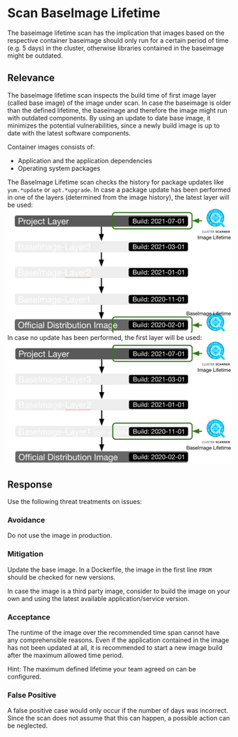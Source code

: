 # Scan BaseImage Lifetime
The baseimage lifetime scan has the implication that images based on the respective container baseimage should only run for a certain period of time (e.g. 5 days) in the cluster, otherwise libraries contained in the baseimage might be outdated.

## Relevance
The baseimage lifetime scan inspects the build time of first image layer (called base image) of the image under scan. In case the baseimage is older than the defined lifetime, the baseimage and therefore the image might run with outdated components.
By using an update to date base image, it minimizes the potential vulnerabilities, since a newly build image is up to date with the latest software components.

Container images consists of:
- Application and the application dependencies
- Operating system packages

The BaseImage Lifetime scan checks the history for package updates like `yum.*update` or `apt.*upgrade`. In case a package update has been performed in one of the layers (determined from the image history), the latest layer will be used:
![BaseImageLifetime Scans](images/baseimage-lifetime.png)
In case no update has been performed, the first layer will be used:
![BaseImageLifetime Yum Scans](images/lifetime-yum.png)

## Response
Use the following threat treatments on issues:

### Avoidance
Do not use the image in production.

### Mitigation
Update the base image. In a Dockerfile, the image in the first line `FROM` should be checked for new versions.

In case the image is a third party image, consider to build the image on your own and using the latest available application/service version.

### Acceptance
The runtime of the image over the recommended time span cannot have any comprehensible reasons. Even if the application contained in the image has not been updated at all, it is recommended to start a new image build after the maximum allowed time period.

Hint: The maximum defined lifetime your team agreed on can be configured.

### False Positive
A false positive case would only occur if the number of days was incorrect. Since the scan does not assume that this can happen, a possible action can be neglected.
